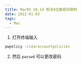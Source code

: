 ```yaml
---
title: MacOS 10.14 取消4位数密码限制
date: 2022-01-03
tags:
  - Mac
---
```



1. 打开终端输入

 ```bash
 pwpolicy -clearaccountpolicies
```

2. 然后 `passwd` 可以更改密码
